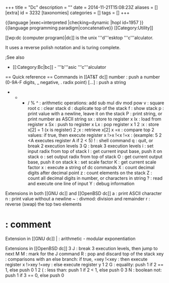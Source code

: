+++
title = "Dc"
description = ""
date = 2014-11-21T15:08:23Z
aliases = []
[extra]
id = 3232
[taxonomies]
categories = []
tags = []
+++

{{language
|exec=interpreted
|checking=dynamic
|hopl id=1957
}}
{{language programming paradigm|concatenative}}
[[Category:Utility]]

[[wp:dc (computer program)|dc]] is the unix '''d'''esktop '''c'''alculator.

It uses a reverse polish notation and is turing complete.

;See also
* [[:Category:Bc|bc]] - '''b'''asic '''c'''alculator


== Quick reference ==
Commands in [[AT&T dc]]
 number      : push a number (0-9A-F digits, _ negative, . radix point)
 [...]       : push a string
 + - * / % ^ : arithmetic operations: add sub mul div mod pow
 v           : square root
 c           : clear stack
 d           : duplicate top of the stack
 f           : show stack
 p           : print value with a newline, leave it on the stack
 P           : print string, or print number as ASCII string
 sx          : store to register x
 lx          : load from register x
 Sx          : push to register x
 Lx          : pop register x
 1 2 :x      : store x[2] = 1 (x is register)
 2 ;x        : retrieve x[2]
 <x >x =x    : compare top 2 values: if true, then execute register x
 !>x !<x !=x :   (example: 5 2 <A executes register A if 2 < 5)
 !           : shell command
 q           : quit, or break 2 execution levels
 3 Q         : break 3 execution levels
 i           : set input radix from top of stack
 I           : get current input base, push it on stack
 o           : set output radix from top of stack
 O           : get current output base, push it on stack
 k           : set scale factor
 K           : get current scale factor
 x           : execute a string of dc commands
 X           : count decimal digits after decimal point
 z           : count elements on the stack
 Z           : count all decimal digits in number, or characters in string
 ?           : read and execute one line of input
 Y           : debug information

Extensions in both [[GNU dc]] and [[OpenBSD dc]]
 a           : print ASCII character
 n           : print value without a newline
 ~           : divmod: division and remainder
 r           : reverse (swap) the top two elements
 #           : comment

Extension in [[GNU dc]]
 |           : arithmetic - modular exponentiation

Extensions in [[OpenBSD dc]]
 3 J         : break 3 execution levels, then jump to next M
 M           : mark for the J command
 R           : pop and discard top of the stack
 <xey >xey   : comparisons with an else branch: if true,
 =xey !<xey  :   then execute register x
 !>xey !=xey :   else execute register y
 1 2 G       : equality: push 1 if 2 == 1, else push 0
 1 2 (       : less than: push 1 if 2 < 1, else push 0
 3 N         : boolean not: push 1 if 3 == 0, else push 0

